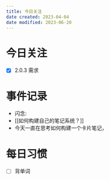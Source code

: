 ```yaml
---
title: 今日关注
date created: 2023-04-04
date modified: 2023-06-20
---
```


# 今日关注

- [x] 2.0.3 需求

# 事件记录

- 闪念:
- [[如何构建自己的笔记系统？]]
- 今天一直在思考如何构建一个卡片笔记，

# 每日习惯

- [ ] 背单词

#
